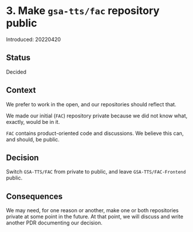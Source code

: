 # 3. Make `gsa-tts/fac` repository public

Introduced: 20220420

## Status

Decided

## Context

We prefer to work in the open, and our repositories should reflect that.

We made our initial (`FAC`) repository private because we did not know what, exactly, would be in it.

`FAC` contains product-oriented code and discussions. We believe this can, and should, be public. 

## Decision

Switch `GSA-TTS/FAC` from private to public, and leave `GSA-TTS/FAC-Frontend` public. 

## Consequences

We may need, for one reason or another, make one or both repositories private at some point in the future. At that point, we will discuss and write another PDR documenting our decision.


